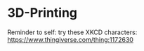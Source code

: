 # 3D-Printing

Reminder to self: try these XKCD characters: https://www.thingiverse.com/thing:1172630

